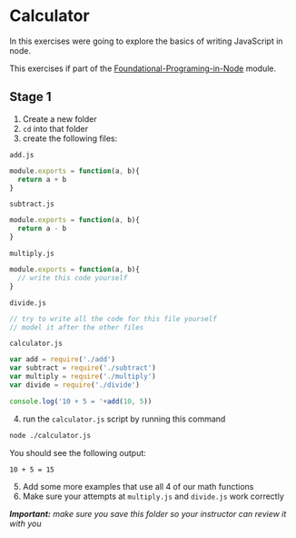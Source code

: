 # Calculator

In this exercises were going to explore the basics of writing JavaScript in
node.

This exercises if part of the [Foundational-Programing-in-Node](../../) module.


## Stage 1

1. Create a new folder
2. `cd` into that folder
3. create the following files:


`add.js`

```js
module.exports = function(a, b){
  return a + b
}
```

`subtract.js`

```js
module.exports = function(a, b){
  return a - b
}
```

`multiply.js`

```js
module.exports = function(a, b){
  // write this code yourself
}
```
`divide.js`

```js
// try to write all the code for this file yourself
// model it after the other files
```

`calculator.js`

```js
var add = require('./add')
var subtract = require('./subtract')
var multiply = require('./multiply')
var divide = require('./divide')

console.log('10 + 5 = '+add(10, 5))

```

4. run the `calculator.js` script by running this command

```sh
node ./calculator.js
```

You should see the following output:

```
10 + 5 = 15
```


5. Add some more examples that use all 4 of our math functions
6. Make sure your attempts at `multiply.js` and `divide.js` work correctly



___Important:__ make sure you save this folder so your instructor can review
it with you_
